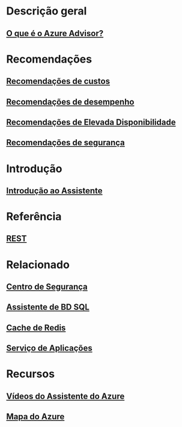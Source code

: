# Descrição geral
## [O que é o Azure Advisor?](advisor-overview.md)

# Recomendações
## [Recomendações de custos](advisor-cost-recommendations.md)
## [Recomendações de desempenho](advisor-performance-recommendations.md)
## [Recomendações de Elevada Disponibilidade](advisor-high-availability-recommendations.md)
## [Recomendações de segurança](advisor-security-recommendations.md)

# Introdução
## [Introdução ao Assistente](advisor-get-started.md)

# Referência
## [REST](https://docs.microsoft.com/rest/api/advisor)

# Relacionado
## [Centro de Segurança](https://azure.microsoft.com/services/security-center/)
## [Assistente de BD SQL](https://azure.microsoft.com/documentation/articles/sql-database-advisor/)
## [Cache de Redis](https://azure.microsoft.com/documentation/articles/cache-configure/#redis-cache-advisor)
## [Serviço de Aplicações](https://azure.microsoft.com/documentation/articles/app-service-best-practices/)

# Recursos
## [Vídeos do Assistente do Azure](https://azure.microsoft.com/en-us/resources/videos/index/?services=advisor)
## [Mapa do Azure](https://azure.microsoft.com/roadmap/?category=monitoring-management)
